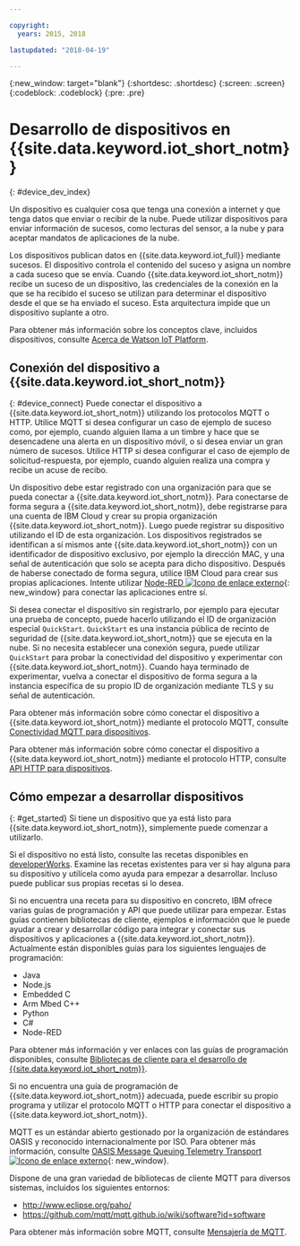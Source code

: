 ```yaml
---

copyright:
  years: 2015, 2018

lastupdated: "2018-04-19"

---
```


{:new_window: target="blank"}
{:shortdesc: .shortdesc}
{:screen: .screen}
{:codeblock: .codeblock}
{:pre: .pre}

# Desarrollo de dispositivos en {{site.data.keyword.iot_short_notm}}
{: #device_dev_index}

Un dispositivo es cualquier cosa que tenga una conexión a internet y que tenga datos que enviar o recibir de la nube. Puede utilizar dispositivos para enviar información de sucesos, como lecturas del sensor, a la nube y para aceptar mandatos de aplicaciones de la nube.

Los dispositivos publican datos en {{site.data.keyword.iot_full}} mediante sucesos. El dispositivo controla el contenido del suceso y asigna un nombre a cada suceso que se envía. Cuando {{site.data.keyword.iot_short_notm}} recibe un suceso de un dispositivo, las credenciales de la conexión en la que se ha recibido el suceso se utilizan para determinar el dispositivo desde el que se ha enviado el suceso. Esta arquitectura impide que un dispositivo suplante a otro.

Para obtener más información sobre los conceptos clave, incluidos dispositivos, consulte [Acerca de Watson IoT Platform](https://console.ng.bluemix.net/docs/services/IoT/iotplatform_overview.html#watsoniotplatform_importantconcepts).


## Conexión del dispositivo a {{site.data.keyword.iot_short_notm}}
{: #device_connect}
Puede conectar el dispositivo a {{site.data.keyword.iot_short_notm}} utilizando los protocolos MQTT o HTTP. Utilice MQTT si desea configurar un caso de ejemplo de suceso como, por ejemplo, cuando alguien llama a un timbre y hace que se desencadene una alerta en un dispositivo móvil, o si desea enviar un gran número de sucesos. Utilice HTTP si desea configurar el caso de ejemplo de solicitud-respuesta, por ejemplo, cuando alguien realiza una compra y recibe un acuse de recibo.

Un dispositivo debe estar registrado con una organización para que se pueda conectar a {{site.data.keyword.iot_short_notm}}. Para conectarse de forma segura a {{site.data.keyword.iot_short_notm}}, debe registrarse para una cuenta de IBM Cloud y crear su propia organización {{site.data.keyword.iot_short_notm}}. Luego puede registrar su dispositivo utilizando el ID de esta organización. Los dispositivos registrados se identifican a sí mismos ante {{site.data.keyword.iot_short_notm}} con un identificador de dispositivo exclusivo, por ejemplo la dirección MAC, y una señal de autenticación que solo se acepta para dicho dispositivo. Después de haberse conectado de forma segura, utilice IBM Cloud para crear sus propias aplicaciones. Intente utilizar [Node-RED ![Icono de enlace externo](../../../icons/launch-glyph.svg "Icono de enlace externo")](https://nodered.org){: new_window} para conectar las aplicaciones entre sí.

Si desea conectar el dispositivo sin registrarlo, por ejemplo para ejecutar una prueba de concepto, puede hacerlo utilizando el ID de organización especial `QuickStart`. `QuickStart` es una instancia pública de recinto de seguridad de {{site.data.keyword.iot_short_notm}} que se ejecuta en la nube. Si no necesita establecer una conexión segura, puede utilizar `QuickStart` para probar la conectividad del dispositivo y experimentar con {{site.data.keyword.iot_short_notm}}. Cuando haya terminado de experimentar, vuelva a conectar el dispositivo de forma segura a la instancia específica de su propio ID de organización mediante TLS y su señal de autenticación.

Para obtener más información sobre cómo conectar el dispositivo a {{site.data.keyword.iot_short_notm}} mediante el protocolo MQTT, consulte [Conectividad MQTT para dispositivos](https://console.ng.bluemix.net/docs/services/IoT/devices/mqtt.html).

Para obtener más información sobre cómo conectar el dispositivo a {{site.data.keyword.iot_short_notm}} mediante el protocolo HTTP, consulte [API HTTP para dispositivos](https://console.ng.bluemix.net/docs/services/IoT/devices/api.html).

## Cómo empezar a desarrollar dispositivos
{: #get_started}
Si tiene un dispositivo que ya está listo para {{site.data.keyword.iot_short_notm}}, simplemente puede comenzar a utilizarlo.

Si el dispositivo no está listo, consulte las recetas disponibles en [developerWorks](https://developer.ibm.com/recipes/). Examine las recetas existentes para ver si hay alguna para su dispositivo y utilícela como ayuda para empezar a desarrollar. Incluso puede publicar sus propias recetas si lo desea.

Si no encuentra una receta para su dispositivo en concreto, IBM ofrece varias guías de programación y API que puede utilizar para empezar. Estas guías contienen bibliotecas de cliente, ejemplos e información que le puede ayudar a crear y desarrollar código para integrar y conectar sus dispositivos y aplicaciones a {{site.data.keyword.iot_short_notm}}. Actualmente están disponibles guías para los siguientes lenguajes de programación:

- Java
- Node.js
- Embedded C
- Arm Mbed C++
- Python
- C#
- Node-RED

Para obtener más información y ver enlaces con las guías de programación disponibles, consulte [Bibliotecas de cliente para el desarrollo de {{site.data.keyword.iot_short_notm}}](../iot_platform_client_lib.html).

Si no encuentra una guía de programación de {{site.data.keyword.iot_short_notm}} adecuada, puede escribir su propio programa y utilizar el protocolo MQTT o HTTP para conectar el dispositivo a {{site.data.keyword.iot_short_notm}}.

MQTT es un estándar abierto gestionado por la organización de estándares OASIS y reconocido internacionalmente por ISO. Para obtener más información, consulte [OASIS Message Queuing Telemetry Transport ![Icono de enlace externo](../../../icons/launch-glyph.svg "Icono de enlace externo")](https://www.oasis-open.org/committees/tc_home.php?wg_abbrev=mqtt){: new_window}.

Dispone de una gran variedad de bibliotecas de cliente MQTT para diversos sistemas, incluidos los siguientes entornos:
- http://www.eclipse.org/paho/
- https://github.com/mqtt/mqtt.github.io/wiki/software?id=software

Para obtener más información sobre MQTT, consulte [Mensajería de MQTT](https://console.ng.bluemix.net/docs/services/IoT/reference/mqtt/index.html?pos=3).
